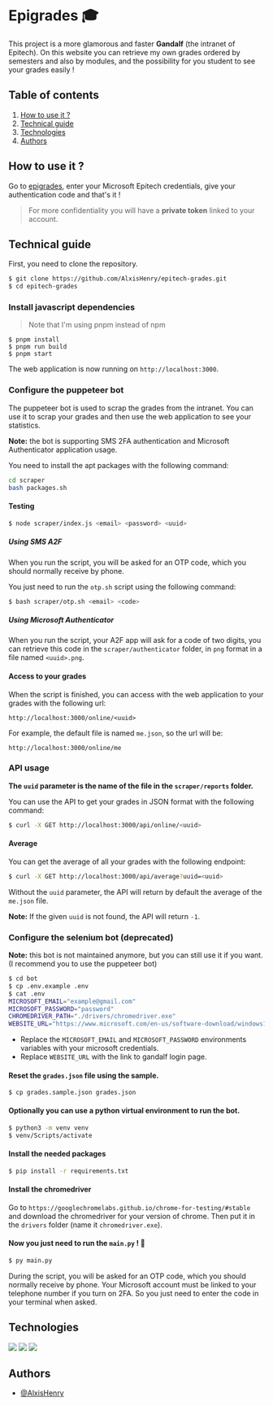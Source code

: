 # Epigrades 🎓

This project is a more glamorous and faster **Gandalf** (the intranet of Epitech). On this website you can retrieve my own grades ordered by semesters and also by modules, and the possibility for you student to see your grades easily !

## Table of contents

1. [How to use it ?](#how-to-use-it-)
2. [Technical guide](#technical-guide)
3. [Technologies](#technologies)
4. [Authors](#authors)

## How to use it ?

Go to [epigrades](https://epigrades.alexishenry.eu/online), enter your Microsoft Epitech credentials, give your authentication code and that's it !

> For more confidentiality you will have a **private token** linked to your account.

## Technical guide

First, you need to clone the repository.

```bash
$ git clone https://github.com/AlxisHenry/epitech-grades.git
$ cd epitech-grades
```

### Install javascript dependencies

> Note that I'm using pnpm instead of npm

```
$ pnpm install
$ pnpm run build
$ pnpm start
```

The web application is now running on `http://localhost:3000`.

### Configure the puppeteer bot

The puppeteer bot is used to scrap the grades from the intranet. You can use it to scrap your grades and then use the web application to see your statistics.

**Note:** the bot is supporting SMS 2FA authentication and Microsoft Authenticator application usage.

You need to install the apt packages with the following command:

```bash
cd scraper
bash packages.sh
```

#### Testing

```bash
$ node scraper/index.js <email> <password> <uuid>
```

##### Using SMS A2F

When you run the script, you will be asked for an OTP code, which you should normally receive by phone.

You just need to run the `otp.sh` script using the following command:

```bash
$ bash scraper/otp.sh <email> <code>
```

##### Using Microsoft Authenticator

When you run the script, your A2F app will ask for a code of two digits, you can retrieve this code in the `scraper/authenticator` folder, in `png` format in a file named `<uuid>.png`.

#### Access to your grades

When the script is finished, you can access with the web application to your grades with the following url:

`http://localhost:3000/online/<uuid>`

For example, the default file is named `me.json`, so the url will be:

`http://localhost:3000/online/me`

### API usage

**The `uuid` parameter is the name of the file in the `scraper/reports` folder.**

You can use the API to get your grades in JSON format with the following command:

```bash
$ curl -X GET http://localhost:3000/api/online/<uuid>
```

#### Average

You can get the average of all your grades with the following endpoint:

```bash
$ curl -X GET http://localhost:3000/api/average?uuid=<uuid>
```

Without the `uuid` parameter, the API will return by default the average of the `me.json` file.

**Note:** If the given `uuid` is not found, the API will return `-1`.

### Configure the selenium bot (deprecated)

**Note:** this bot is not maintained anymore, but you can still use it if you want. (I recommend you to use the puppeteer bot)

```bash
$ cd bot
$ cp .env.example .env
$ cat .env
MICROSOFT_EMAIL="example@gmail.com"
MICROSOFT_PASSWORD="password"
CHROMEDRIVER_PATH="./drivers/chromedriver.exe"
WEBSITE_URL="https://www.microsoft.com/en-us/software-download/windows10ISO"
```

- Replace the `MICROSOFT_EMAIL` and `MICROSOFT_PASSWORD` environments variables with your microsoft credentials.
- Replace `WEBSITE_URL` with the link to gandalf login page.

#### Reset the `grades.json` file using the sample.

```
$ cp grades.sample.json grades.json
```

#### Optionally you can use a python virtual environment to run the bot.

```bash
$ python3 -m venv venv
$ venv/Scripts/activate
```

#### Install the needed packages

```bash
$ pip install -r requirements.txt
```

#### Install the chromedriver

Go to `https://googlechromelabs.github.io/chrome-for-testing/#stable` and download the chromedriver for your version of chrome. Then put it in the `drivers` folder (name it `chromedriver.exe`).

#### Now you just need to run the `main.py` ! 🐡

```bash
$ py main.py
```

During the script, you will be asked for an OTP code, which you should normally receive by phone. Your Microsoft account must be linked to your telephone number if you turn on 2FA. So you just need to enter the code in your terminal when asked.

## Technologies

![](https://img.shields.io/badge/react-%2320232a.svg?style=for-the-badge&logo=react&color=20232a)
![](https://img.shields.io/badge/next.js-%2320232a?style=for-the-badge&logo=nextdotjs)
![](https://img.shields.io/badge/python-%2320232a.svg?style=for-the-badge&logo=python&color=20232a)

## Authors

- [@AlxisHenry](https://github.com/AlxisHenry)

